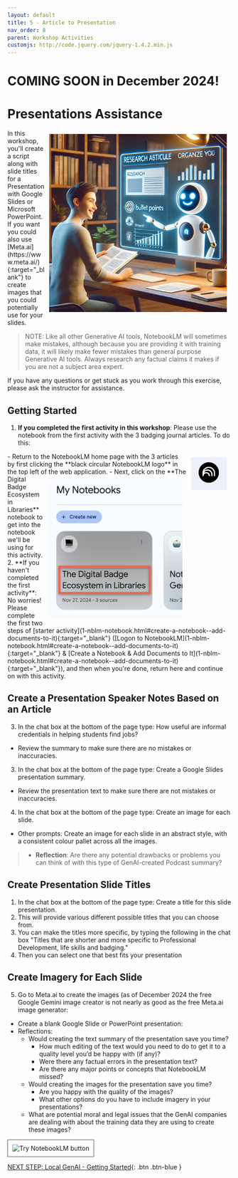 ```yaml
---
layout: default
title: 5 - Article to Presentation
nav_order: 8
parent: Workshop Activities
customjs: http://code.jquery.com/jquery-1.4.2.min.js
--- 
```

# COMING SOON in December 2024!
# Presentations Assistance
<img src="images/6-chatgpt-powerpoint.jpg" style="float:right;width:400px;padding:10px;" alt="GenAI helping someone create a PowerPoint presentation">
In this workshop, you'll create a script along with slide titles for a Presentation with Google Slides or Microsoft PowerPoint. If you want you could also use [Meta.ai](https://www.meta.ai/){:target="_blank"} to create images that you could potentially use for your slides.

> NOTE: Like all other Generative AI tools, NotebookLM will sometimes make mistakes, although because you are providing it with training data, it will likely make fewer mistakes than general purpose Generative AI tools. Always research any factual claims it makes if you are not a subject area expert. 

If you have any questions or get stuck as you work through this exercise, please ask the instructor for assistance.

## Getting Started
1. **If you completed the first activity in this workshop**: Please use the notebook from the first activity with the 3 badging journal articles. To do this:
<img src="images/5-nblm-logo.png" style="float:right;width:80px;padding:10px;" alt="NotebookLM logo">
  -  Return to the NotebookLM home page with the 3 articles by first clicking the **black circular NotebookLM logo** in the top left of the web application.
  <img src="images/5-notebook-button.png" style="float:right;width:300px;padding:10px;" alt="NotebookLM button">
  -  Next, click on the **The Digital Badge Ecosystem in Libraries** notebook to get into the notebook we'll be using for this activity.
2. **If you haven't completed the first activity**: No worries! Please complete the first two steps of [starter activity](1-nblm-notebook.html#create-a-notebook--add-documents-to-it){:target="_blank"} ([Logon to NotebookLM](1-nblm-notebook.html#create-a-notebook--add-documents-to-it){:target="_blank"} & [Create a Notebook & Add Documents to It](1-nblm-notebook.html#create-a-notebook--add-documents-to-it){:target="_blank"}), and then when you're done, return here and continue on with this activity.

## Create a Presentation Speaker Notes Based on an Article

3. In the chat box at the bottom of the page type: How useful are informal credentials in helping students find jobs?
  - Review the summary to make sure there are no mistakes or inaccuracies.
3. In the chat box at the bottom of the page type: Create a Google Slides presentation summary.
  - Review the presentation text to make sure there are not mistakes or inaccuracies.
4. In the chat box at the bottom of the page type: Create an image for each slide.
  - Other prompts: Create an image for each slide in an abstract style, with a consistent colour pallet across all the images.
> - **Reflection**: Are there any potential drawbacks or problems you can think of with this type of GenAI-created Podcast summary?

## Create Presentation Slide Titles
1. In the chat box at the bottom of the page type: Create a title for this slide presentation.
2. This will provide various different possible titles that you can choose from. 
3. You can make the titles more specific, by typing the following in the chat box "Titles that are shorter and more specific to Professional Development, life skills and badging."
4. Then you can select one that best fits your presentation
   
## Create Imagery for Each Slide
5. Go to Meta.ai to create the images (as of December 2024 the free Google Gemini image creator is not nearly as good as the free Meta.ai image generator:
- Create a blank Google Slide or PowerPoint presentation:
- Reflections:
  - Would creating the text summary of the presentation save you time?
    - How much editing of the text would you need to do to get it to a quality level you’d be happy with (if any)?
    - Were there any factual errors in the presentation text?
    - Are there any major points or concepts that NotebookLM missed?
  - Would creating the images for the presentation save you time?
    - Are you happy with the quality of the images?
    - What other options do you have to include imagery in your presentations?
  - What are potential moral and legal issues that the GenAI companies are dealing with about the training data they are using to create these images?

<img src="images/REPLACE-ME.png" style="width:800px;padding:10px;border: 1px solid #555;" alt="Try NotebookLM button"><br>

  
  
[NEXT STEP: Local GenAI - Getting Started](6-local-genai-intro.html){: .btn .btn-blue }
